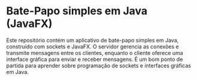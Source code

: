 <h1>Bate-Papo simples em Java (JavaFX)</h1>
<p>Este repositório contém um aplicativo de bate-papo simples em Java, construído com sockets e JavaFX. O servidor gerencia as 
  conexões e transmite mensagens entre os clientes, enquanto o cliente oferece uma interface 
  gráfica para enviar e receber mensagens. É um bom ponto de partida para aprender sobre programação de sockets e interfaces gráficas em Java.</p>
